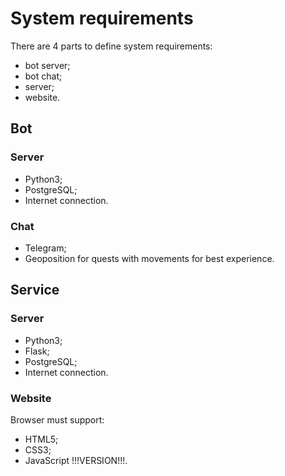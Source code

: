 # System requirements

There are 4 parts to define system requirements:
+ bot server;
+ bot chat;
+ server;
+ website.

## Bot
### Server
+ Python3;
+ PostgreSQL;
+ Internet connection.
### Chat
+ Telegram;
+ Geoposition for quests with movements for best experience.

## Service
### Server
+ Python3;
+ Flask;
+ PostgreSQL;
+ Internet connection.
### Website
Browser must support:
+ HTML5;
+ CSS3;
+ JavaScript !!!VERSION!!!.
